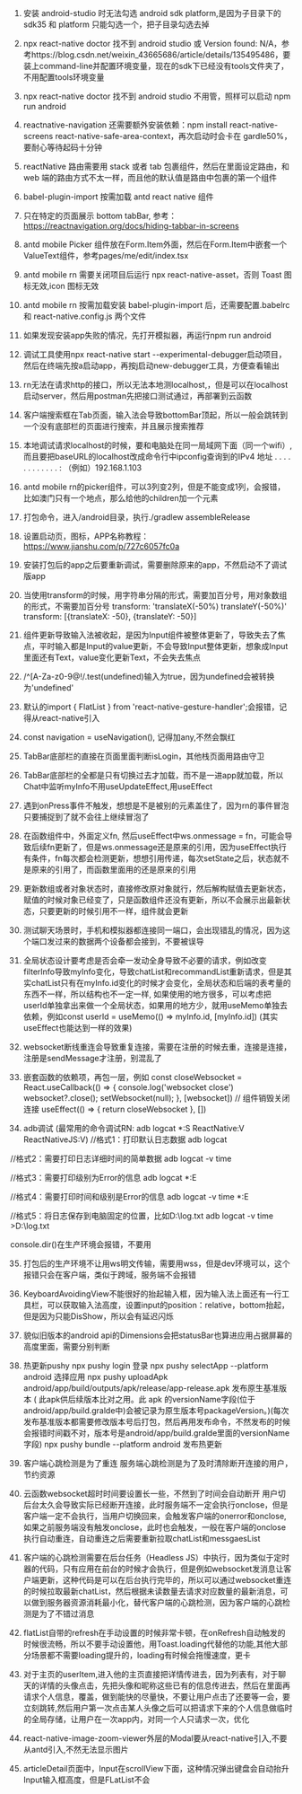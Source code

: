 1. 安装 android-studio 时无法勾选 android sdk platform,是因为子目录下的 sdk35 和 platform 只能勾选一个，把子目录勾选去掉

2. npx react-native doctor 找不到 android studio 或 Version found: N/A，参考https://blog.csdn.net/weixin_43665686/article/details/135495486，要装上command-line并配置环境变量，现在的sdk下已经没有tools文件夹了，不用配置tools环境变量

3. npx react-native doctor 找不到 android studio 不用管，照样可以启动 npm run android

4. reactnative-navigation 还需要额外安装依赖：npm install react-native-screens react-native-safe-area-context，再次启动时会卡在 gardle50%，要耐心等待起码十分钟

5. reactNative 路由需要用 stack 或者 tab 包裹组件，然后在里面设定路由，和 web 端的路由方式不太一样，而且他的默认值是路由中包裹的第一个组件

6. babel-plugin-import 按需加载 antd react native 组件

7. 只在特定的页面展示 bottom tabBar, 参考：https://reactnavigation.org/docs/hiding-tabbar-in-screens

8. antd mobile Picker 组件放在Form.Item外面，然后在Form.Item中嵌套一个ValueText组件，参考pages/me/edit/index.tsx

9. antd mobile rn 需要关闭项目后运行 npx react-native-asset，否则 Toast 图标无效,icon 图标无效

10. antd mobile rn 按需加载安装 babel-plugin-import 后，还需要配置.babelrc 和 react-native.config.js 两个文件

11. 如果发现安装app失败的情况，先打开模拟器，再运行npm run android

12. 调试工具使用npx react-native start --experimental-debugger启动项目，然后在终端先按a启动app，再按j启动new-debugger工具，方便查看输出

13. rn无法在请求http的接口，所以无法本地测localhost,，但是可以在localhost启动server，然后用postman先把接口测试通过，再部署到云函数

14. 客户端搜索框在Tab页面，输入法会导致bottomBar顶起，所以一般会跳转到一个没有底部栏的页面进行搜索，并且展示搜索推荐

15. 本地调试请求localhost的时候，要和电脑处在同一局域网下面（同一个wifi）,而且要把baseURL的localhost改成命令行中ipconfig查询到的IPv4 地址 . . . . . . . . . . . . : （例如）192.168.1.103

16. antd mobile rn的picker组件，可以3列变2列，但是不能变成1列，会报错，比如澳门只有一个地点，那么给他的children加一个元素
17. 打包命令，进入/android目录，执行./gradlew assembleRelease

18. 设置启动页，图标，APP名称教程：https://www.jianshu.com/p/727c6057fc0a

19. 安装打包后的app之后要重新调试，需要删除原来的app，不然启动不了调试版app

20. 当使用transform的时候，用字符串分隔的形式，需要加百分号，用对象数组的形式，不需要加百分号
    transform: 'translateX(-50%) translateY(-50%)'
    transform: [{translateX: -50}, {translateY: -50}]

21. 组件更新导致输入法被收起，是因为Input组件被整体更新了，导致失去了焦点，平时输入都是Input的value更新，不会导致Input整体更新，想象成Input里面还有Text，value变化更新Text，不会失去焦点

22. /^[A-Za-z0-9@$!%*?&.]{6,}$/.test(undefined)输入为true，因为undefined会被转换为'undefined'

23. 默认的import { FlatList } from 'react-native-gesture-handler';会报错，记得从react-native引入

24. const navigation = useNavigation<any>(), 记得加any,不然会飘红

25. TabBar底部栏的直接在页面里面判断isLogin，其他栈页面用路由守卫

26. TabBar底部栏的全都是只有切换过去才加载，而不是一进app就加载，所以Chat中监听myInfo不用useUpdateEffect,用useEffect

27. 遇到onPress事件不触发，想想是不是被别的元素盖住了，因为rn的事件冒泡只要捕捉到了就不会往上继续冒泡了

28. 在函数组件中，外面定义fn, 然后useEffect中ws.onmessage = fn，可能会导致后续fn更新了，但是ws.onmessage还是原来的引用，因为useEffect执行有条件，fn每次都会检测更新，想想引用传递，每次setState之后，状态就不是原来的引用了，而函数里面用的还是原来的引用

29. 更新数组或者对象状态时，直接修改原对象就行，然后解构赋值去更新状态，赋值的时候对象已经变了，只是函数组件还没有更新，所以不会展示出最新状态，只要更新的时候引用不一样，组件就会更新

30. 测试聊天场景时，手机和模拟器都连接同一端口，会出现错乱的情况，因为这个端口发过来的数据两个设备都会接到，不要被误导

31. 全局状态设计要考虑是否会牵一发动全身导致不必要的请求，例如改变filterInfo导致myInfo变化，导致chatList和recommandList重新请求，但是其实chatList只有在myInfo.id变化的时候才会变化，全局状态和后端的表考量的东西不一样，所以结构也不一定一样, 如果使用的地方很多，可以考虑把userId单独拿出来做一个全局状态，如果用的地方少，就用useMemo单独去依赖，例如const userId = useMemo(() => myInfo.id, [myInfo.id]) (其实useEffect也能达到一样的效果)

32. websocket断线重连会导致重复连接，需要在注册的时候去重，连接是连接，注册是sendMessage才注册，别混乱了

33. 嵌套函数的依赖项，再包一层，例如
    const closeWebsocket = React.useCallback(() => {
    console.log('websocket close')
    websocket?.close();
    setWebsocket(null);
    }, [websocket])
    // 组件销毁关闭连接
    useEffect(() => {
    return closeWebsocket
    }, [])

34. adb调试 (最常用的命令调试RN: adb logcat \*:S ReactNative:V ReactNativeJS:V)
    //格式1：打印默认日志数据
    adb logcat

//格式2：需要打印日志详细时间的简单数据
adb logcat -v time

//格式3：需要打印级别为Error的信息
adb logcat \*:E

//格式4：需要打印时间和级别是Error的信息
adb logcat -v time \*:E

//格式5：将日志保存到电脑固定的位置，比如D:\log.txt
adb logcat -v time >D:\log.txt

console.dir()在生产环境会报错，不要用

35. 打包后的生产环境不让用ws明文传输，需要用wss，但是dev环境可以，这个报错只会在客户端，类似于跨域，服务端不会报错

36. KeyboardAvoidingView不能很好的抬起输入框，因为输入法上面还有一行工具栏，可以获取输入法高度，设置input的position：relative，bottom抬起，但是因为只能DisShow，所以会有延迟闪烁

37. 貌似旧版本的android api的Dimensions会把statusBar也算进应用占据屏幕的高度里面，需要分别判断

38. 热更新pushy
    npx pushy login 登录
    npx pushy selectApp --platform android 选择应用
    npx pushy uploadApk android/app/build/outputs/apk/release/app-release.apk 发布原生基准版本
    ( 此apk供后续版本比对之用。此 apk 的versionName字段(位于android/app/build.gralde中)会被记录为原生版本号packageVersion。)(每次发布基准版本都需要修改版本号后打包，然后再用发布命令，不然发布的时候会报错时间戳不对，版本号是android/app/build.gralde里面的versionName字段)
    npx pushy bundle --platform android 发布热更新

39. 客户端心跳检测是为了重连
    服务端心跳检测是为了及时清除断开连接的用户，节约资源

40. 云函数websocket超时时间要设置长一些，不然到了时间会自动断开
    用户切后台太久会导致实际已经断开连接，此时服务端不一定会执行onclose，但是客户端一定不会执行，当用户切换回来，会触发客户端的onerror和onclose,如果之前服务端没有触发onclose，此时也会触发，一般在客户端的onclose执行自动重连，自动重连之后需要重新拉取chatList和messgaesList

41. 客户端的心跳检测需要在后台任务（Headless JS）中执行，因为类似于定时器的代码，只有应用在前台的时候才会执行，但是例如websocket发消息让客户端更新，这种代码是可以在后台执行完毕的，所以可以通过websocket重连的时候拉取最新chatList，然后根据未读数量去请求对应数量的最新消息，可以做到服务器资源消耗最小化，替代客户端的心跳检测，因为客户端的心跳检测是为了不错过消息

42. flatList自带的refresh在手动设置的时候非常卡顿，在onRefresh自动触发的时候很流畅，所以不要手动设置他，用Toast.loading代替他的功能,其他大部分场景都不需要loading提升的，loading有时候会拖慢速度，更卡

43. 对于主页的userItem,进入他的主页直接把详情传进去，因为列表有，对于聊天的详情的头像点击，先把头像和昵称这些已有的信息传进去，然后在里面再请求个人信息，覆盖，做到能快的尽量快，不要让用户点击了还要等一会，要立刻跳转,然后用户第一次点击某人头像之后可以把请求下来的个人信息做临时的全局存储，让用户在一次app内，对同一个人只请求一次，优化

44. react-native-image-zoom-viewer外层的Modal要从react-native引入,不要从antd引入,不然无法显示图片

45. articleDetail页面中，Input在scrollView下面，这种情况弹出键盘会自动抬升Input输入框高度，但是FLatList不会
